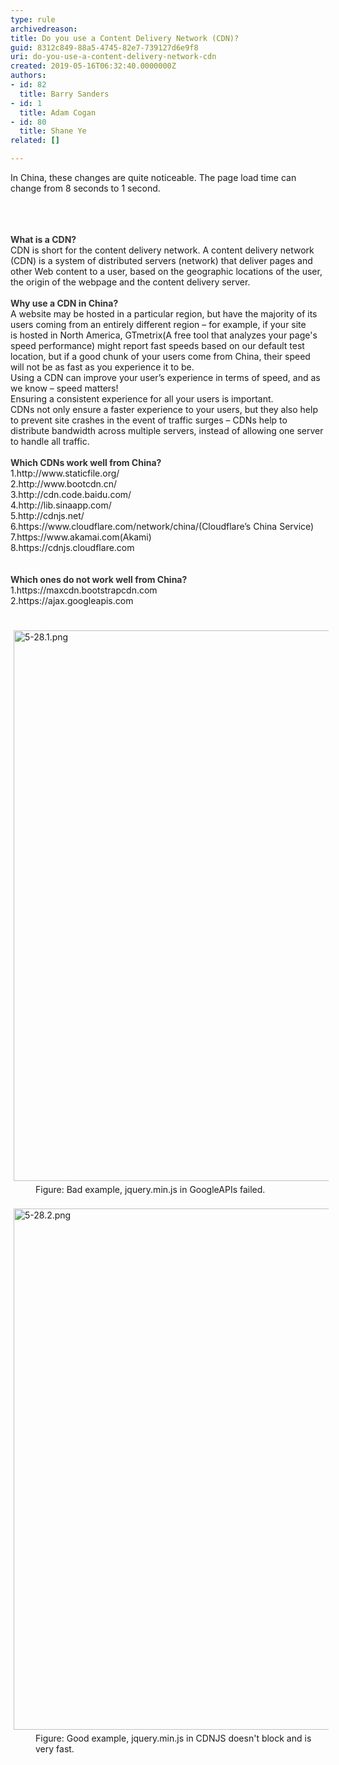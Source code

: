 ```yaml
---
type: rule
archivedreason: 
title: Do you use a Content Delivery Network (CDN)?
guid: 8312c849-88a5-4745-82e7-739127d6e9f8
uri: do-you-use-a-content-delivery-network-cdn
created: 2019-05-16T06:32:40.0000000Z
authors:
- id: 82
  title: Barry Sanders
- id: 1
  title: Adam Cogan
- id: 80
  title: Shane Ye
related: []

---
```



<p>​​​In China, these&#160;changes are quite noticeable. The page load time can change from 8 seconds to 1 second.<br>​<br></p>
<br><excerpt class='endintro'></excerpt><br>
<strong style="color&#58;#333333;">What is a CDN?</strong><br>CDN&#160;is short for the content delivery network. A content delivery network (CDN) is a system of distributed servers (network) that deliver pages and other Web content to a user, based on the geographic locations of the user, the origin of the webpage and the content delivery server.<div><br><strong style="color&#58;#333333;">Why use a CDN in China?</strong></div><div><strong style="color&#58;#333333;"></strong>A website may be hosted in a particular region, but have the majority of its users coming from an entirely different region – for example, if your site is&#160;hosted in North America, GTmetrix(A&#160;free tool that analyzes your page's speed performance)&#160;might report fast speeds based on our default test location, but if a good chunk of your users come from China, their speed will not be as fast as you experience it to be.<br>Using a CDN can improve your user’s experience in terms of speed, and as we know – speed matters!​<br>Ensuring a consistent experience for all your users is important.<br>CDNs not only ensure a faster experience to your users, but they also help to prevent site crashes in the event of traffic surges – CDNs help to distribute bandwidth across multiple servers, instead of allowing one server to handle all traffic.​<br></div><div><br><strong style="color&#58;#333333;">Which CDNs work well from China?</strong><br>1.http&#58;//www.staticfile.org/<br>2.http&#58;//www.bootcdn.cn/<br>3.http&#58;//cdn.code.baidu.com/<br>4.http&#58;//lib.sinaapp.com/<br>5.http&#58;//cdnjs.net/<br></div><div>6.https&#58;//www.cloudflare.com/network/china/(Cloudflare’s China Service​)<br></div><div>7.https&#58;//www.akamai.com(Akami)<br></div><div>8.https&#58;//cdnjs.cloudflare.com ​<br><br></div><div><br><strong style="color&#58;#333333;">Which ones do not work well from China?</strong><br>1.https&#58;//maxcdn.bootstrapcdn.com<br>2.https&#58;//ajax.googleapis.com​<br>​​<br><br><img src="/SiteAssets/do-you-use-cdn-for-js-files/5-28.4.png" alt="5-28.1.png" style="margin&#58;5px;width&#58;881px;" /></div><div><dd class="ssw15-rteElement-FigureBad">Figure&#58; Bad example,&#160;jquery.min.js in&#160;GoogleAPIs failed.<br></dd><br><img src="/SiteAssets/do-you-use-cdn-for-js-files/5-28.5.png" alt="5-28.2.png" style="margin&#58;5px;width&#58;834px;" /></div><div><dd class="ssw15-rteElement-FigureGood">F​igure&#58; Good example, jquery.min.js in CDNJS doesn't&#160;block and is very fast.​<br></dd>​​<br><p>​</p></div>


